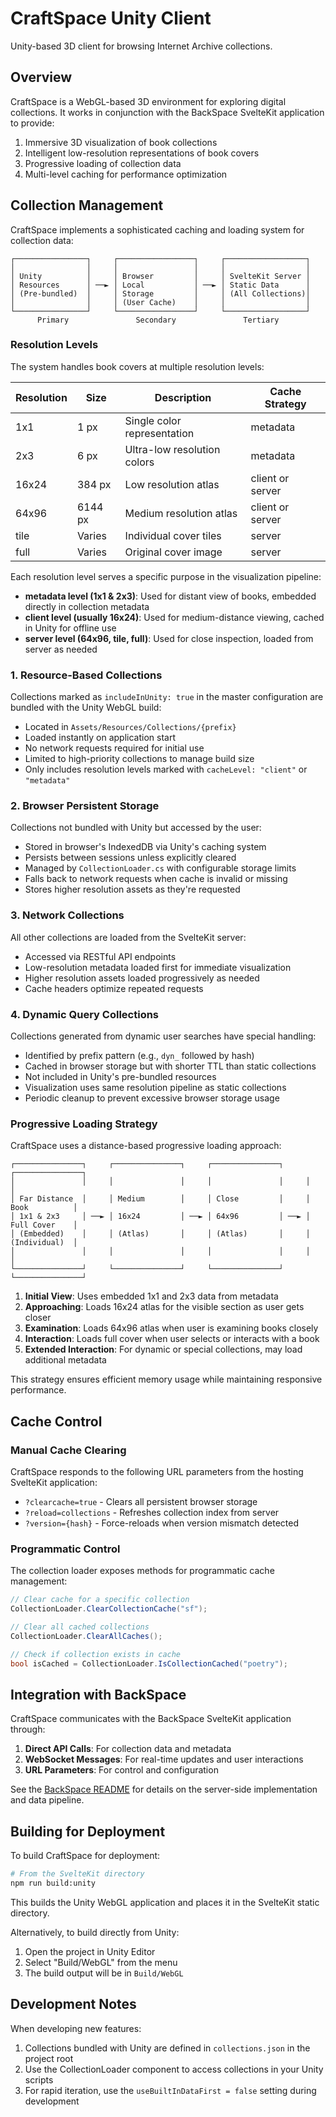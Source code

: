 # CraftSpace Unity Client

Unity-based 3D client for browsing Internet Archive collections.

## Overview

CraftSpace is a WebGL-based 3D environment for exploring digital collections. It works in conjunction with the BackSpace SvelteKit application to provide:

1. Immersive 3D visualization of book collections
2. Intelligent low-resolution representations of book covers
3. Progressive loading of collection data
4. Multi-level caching for performance optimization

## Collection Management

CraftSpace implements a sophisticated caching and loading system for collection data:

```
┌────────────────┐     ┌─────────────────┐     ┌──────────────────┐
│                │     │                 │     │                  │
│ Unity          │     │ Browser         │     │ SvelteKit Server │
│ Resources      │ ──► │ Local           │ ──► │ Static Data      │
│ (Pre-bundled)  │     │ Storage         │     │ (All Collections)│
│                │     │ (User Cache)    │     │                  │
└────────────────┘     └─────────────────┘     └──────────────────┘
      Primary               Secondary               Tertiary
```

### Resolution Levels

The system handles book covers at multiple resolution levels:

| Resolution | Size   | Description                  | Cache Strategy         |
|------------|--------|------------------------------|------------------------|
| 1x1        | 1 px   | Single color representation  | metadata               |
| 2x3        | 6 px   | Ultra-low resolution colors  | metadata               |
| 16x24      | 384 px | Low resolution atlas         | client or server       |
| 64x96      | 6144 px| Medium resolution atlas      | client or server       |
| tile       | Varies | Individual cover tiles       | server                 |
| full       | Varies | Original cover image         | server                 |

Each resolution level serves a specific purpose in the visualization pipeline:

- **metadata level (1x1 & 2x3)**: Used for distant view of books, embedded directly in collection metadata
- **client level (usually 16x24)**: Used for medium-distance viewing, cached in Unity for offline use
- **server level (64x96, tile, full)**: Used for close inspection, loaded from server as needed

### 1. Resource-Based Collections

Collections marked as `includeInUnity: true` in the master configuration are bundled with the Unity WebGL build:

- Located in `Assets/Resources/Collections/{prefix}`
- Loaded instantly on application start
- No network requests required for initial use
- Limited to high-priority collections to manage build size
- Only includes resolution levels marked with `cacheLevel: "client"` or `"metadata"`

### 2. Browser Persistent Storage

Collections not bundled with Unity but accessed by the user:

- Stored in browser's IndexedDB via Unity's caching system 
- Persists between sessions unless explicitly cleared
- Managed by `CollectionLoader.cs` with configurable storage limits
- Falls back to network requests when cache is invalid or missing
- Stores higher resolution assets as they're requested

### 3. Network Collections

All other collections are loaded from the SvelteKit server:

- Accessed via RESTful API endpoints
- Low-resolution metadata loaded first for immediate visualization
- Higher resolution assets loaded progressively as needed
- Cache headers optimize repeated requests

### 4. Dynamic Query Collections

Collections generated from dynamic user searches have special handling:

- Identified by prefix pattern (e.g., `dyn_` followed by hash)
- Cached in browser storage but with shorter TTL than static collections
- Not included in Unity's pre-bundled resources
- Visualization uses same resolution pipeline as static collections
- Periodic cleanup to prevent excessive browser storage usage

### Progressive Loading Strategy

CraftSpace uses a distance-based progressive loading approach:

```
┌───────────────┐     ┌───────────────┐     ┌───────────────┐     ┌───────────────┐
│               │     │               │     │               │     │               │
│ Far Distance  │     │ Medium        │     │ Close         │     │ Book          │
│ 1x1 & 2x3     │ ──► │ 16x24         │ ──► │ 64x96         │ ──► │ Full Cover    │
│ (Embedded)    │     │ (Atlas)       │     │ (Atlas)       │     │ (Individual)  │
│               │     │               │     │               │     │               │
└───────────────┘     └───────────────┘     └───────────────┘     └───────────────┘
```

1. **Initial View**: Uses embedded 1x1 and 2x3 data from metadata
2. **Approaching**: Loads 16x24 atlas for the visible section as user gets closer
3. **Examination**: Loads 64x96 atlas when user is examining books closely
4. **Interaction**: Loads full cover when user selects or interacts with a book
5. **Extended Interaction**: For dynamic or special collections, may load additional metadata

This strategy ensures efficient memory usage while maintaining responsive performance.

## Cache Control

### Manual Cache Clearing

CraftSpace responds to the following URL parameters from the hosting SvelteKit application:

- `?clearcache=true` - Clears all persistent browser storage
- `?reload=collections` - Refreshes collection index from server
- `?version={hash}` - Force-reloads when version mismatch detected

### Programmatic Control

The collection loader exposes methods for programmatic cache management:

```csharp
// Clear cache for a specific collection
CollectionLoader.ClearCollectionCache("sf");

// Clear all cached collections
CollectionLoader.ClearAllCaches();

// Check if collection exists in cache
bool isCached = CollectionLoader.IsCollectionCached("poetry");
```

## Integration with BackSpace

CraftSpace communicates with the BackSpace SvelteKit application through:

1. **Direct API Calls**: For collection data and metadata
2. **WebSocket Messages**: For real-time updates and user interactions
3. **URL Parameters**: For control and configuration

See the [BackSpace README](../SvelteKit/BackSpace/README.md) for details on the server-side implementation and data pipeline.

## Building for Deployment

To build CraftSpace for deployment:

```bash
# From the SvelteKit directory
npm run build:unity
```

This builds the Unity WebGL application and places it in the SvelteKit static directory.

Alternatively, to build directly from Unity:

1. Open the project in Unity Editor
2. Select "Build/WebGL" from the menu
3. The build output will be in `Build/WebGL`

## Development Notes

When developing new features:

1. Collections bundled with Unity are defined in `collections.json` in the project root
2. Use the CollectionLoader component to access collections in your Unity scripts
3. For rapid iteration, use the `useBuiltInDataFirst = false` setting during development 